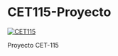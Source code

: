 # CET115-Proyecto
[![CET115](https://img.shields.io/badge/CET115-yellow.svg)]()
<br>

Proyecto CET-115
